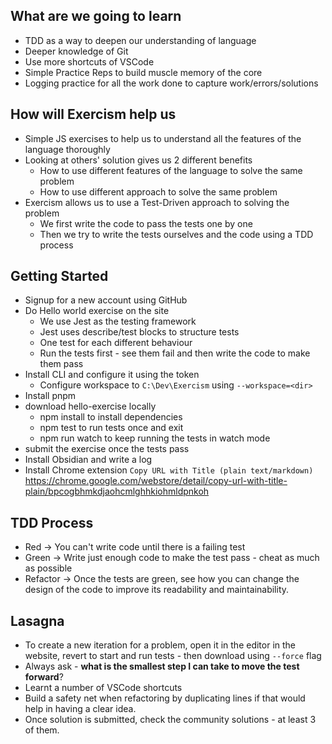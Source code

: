 ## What are we going to learn

- TDD as a way to deepen our understanding of language
- Deeper knowledge of Git
- Use more shortcuts of VSCode
- Simple Practice Reps to build muscle memory of the core
- Logging practice for all the work done to capture work/errors/solutions

## How will Exercism help us

- Simple JS exercises to help us to understand all the features of the language thoroughly
- Looking at others' solution gives us 2 different benefits
  - How to use different features of the language to solve the same problem
  - How to use different approach to solve the same problem
- Exercism allows us to use a Test-Driven approach to solving the problem
  - We first write the code to pass the tests one by one
  - Then we try to write the tests ourselves and the code using a TDD process

## Getting Started

- Signup for a new account using GitHub
- Do Hello world exercise on the site
  - We use Jest as the testing framework
  - Jest uses describe/test blocks to structure tests
  - One test for each different behaviour
  - Run the tests first - see them fail and then write the code to make them pass
- Install CLI and configure it using the token
  - Configure workspace to `C:\Dev\Exercism` using `--workspace=<dir>`
- Install pnpm
- download hello-exercise locally
  - npm install to install dependencies
  - npm test to run tests once and exit
  - npm run watch to keep running the tests in watch mode
- submit the exercise once the tests pass
- Install Obsidian and write a log
- Install Chrome extension `Copy URL with Title (plain text/markdown)` https://chrome.google.com/webstore/detail/copy-url-with-title-plain/bpcogbhmkdjaohcmlghhkiohmldpnkoh

## TDD Process

- Red -> You can't write code until there is a failing test
- Green -> Write just enough code to make the test pass - cheat as much as possible
- Refactor -> Once the tests are green, see how you can change the design of the code to improve its readability and maintainability.

## Lasagna

- To create a new iteration for a problem, open it in the editor in the website, revert to start and run tests - then download using `--force` flag
- Always ask - **what is the smallest step I can take to move the test forward**?
- Learnt a number of VSCode shortcuts
- Build a safety net when refactoring by duplicating lines if that would help in having a clear idea.
- Once solution is submitted, check the community solutions - at least 3 of them.
